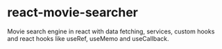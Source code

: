 # react-movie-searcher

Movie search engine in react with data fetching, services, custom hooks and react hooks like useRef, useMemo and useCallback.
